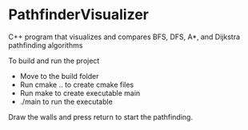 # PathfinderVisualizer
C++ program that visualizes and compares BFS, DFS, A*, and Dijkstra pathfinding algorithms

To build and run the project
- Move to the build folder
- Run cmake .. to create cmake files
- Run make to create executable main
- ./main to run the executable

Draw the walls and press return to start the pathfinding.
